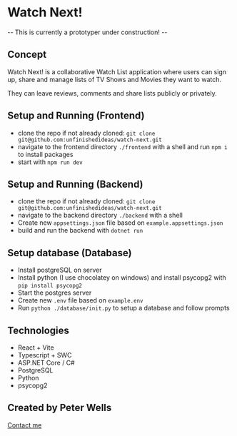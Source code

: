 # Watch Next!

-- This is currently a prototyper under construction! --

## Concept

Watch Next! is a collaborative Watch List application where users can sign up, share and manage lists of TV Shows and Movies they want to watch.

They can leave reviews, comments and share lists publicly or privately.

## Setup and Running (Frontend)

- clone the repo if not already cloned: `git clone git@github.com:unfinishedideas/watch-next.git`
- navigate to the frontend directory `./frontend` with a shell and run `npm i` to install packages
- start with `npm run dev`

## Setup and Running (Backend)

- clone the repo if not already cloned: `git clone git@github.com:unfinishedideas/watch-next.git`
- navigate to the backend directory `./backend` with a shell 
- Create new `appsettings.json` file based on `example.appsettings.json`
- build and run the backend with `dotnet run`

## Setup database (Database)

- Install postgreSQL on server
- Install python (I use chocolatey on windows) and install psycopg2 with `pip install psycopg2`
- Start the postgres server
- Create new `.env` file based on `example.env`
- Run `python ./database/init.py` to setup a database and follow prompts

## Technologies

- React + Vite
- Typescript + SWC
- ASP.NET Core / C#
- PostgreSQL
- Python
- psycopg2

## Created by Peter Wells

[Contact me](petewellspdx@gmail.com)
